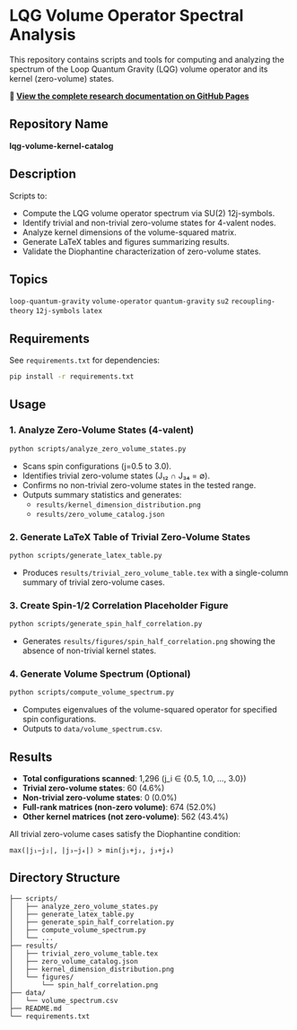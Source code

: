 # LQG Volume Operator Spectral Analysis

This repository contains scripts and tools for computing and analyzing the spectrum of the Loop Quantum Gravity (LQG) volume operator and its kernel (zero-volume) states.

**📖 [View the complete research documentation on GitHub Pages](https://arcticoder.github.io/lqg-volume-kernel-catalog/)**

## Repository Name

**lqg-volume-kernel-catalog**

## Description

Scripts to:
- Compute the LQG volume operator spectrum via SU(2) 12j-symbols.
- Identify trivial and non-trivial zero-volume states for 4-valent nodes.
- Analyze kernel dimensions of the volume-squared matrix.
- Generate LaTeX tables and figures summarizing results.
- Validate the Diophantine characterization of zero-volume states.

## Topics

`loop-quantum-gravity` `volume-operator` `quantum-gravity` `su2` `recoupling-theory` `12j-symbols` `latex`

## Requirements

See `requirements.txt` for dependencies:
```bash
pip install -r requirements.txt
```

## Usage

### 1. Analyze Zero-Volume States (4-valent)

```bash
python scripts/analyze_zero_volume_states.py
```
- Scans spin configurations (j=0.5 to 3.0).
- Identifies trivial zero-volume states (J₁₂ ∩ J₃₄ = ∅).
- Confirms no non-trivial zero-volume states in the tested range.
- Outputs summary statistics and generates:
  - `results/kernel_dimension_distribution.png`
  - `results/zero_volume_catalog.json`

### 2. Generate LaTeX Table of Trivial Zero-Volume States

```bash
python scripts/generate_latex_table.py
```
- Produces `results/trivial_zero_volume_table.tex` with a single-column summary of trivial zero-volume cases.

### 3. Create Spin-1/2 Correlation Placeholder Figure

```bash
python scripts/generate_spin_half_correlation.py
```
- Generates `results/figures/spin_half_correlation.png` showing the absence of non-trivial kernel states.

### 4. Generate Volume Spectrum (Optional)

```bash
python scripts/compute_volume_spectrum.py
```
- Computes eigenvalues of the volume-squared operator for specified spin configurations.
- Outputs to `data/volume_spectrum.csv`.

## Results

- **Total configurations scanned**: 1,296 (j_i ∈ {0.5, 1.0, …, 3.0})
- **Trivial zero-volume states**: 60 (4.6%)
- **Non-trivial zero-volume states**: 0 (0.0%)
- **Full-rank matrices (non-zero volume)**: 674 (52.0%)
- **Other kernel matrices (not zero-volume)**: 562 (43.4%)

All trivial zero-volume cases satisfy the Diophantine condition:

```
max(|j₁−j₂|, |j₃−j₄|) > min(j₁+j₂, j₃+j₄)
```

## Directory Structure

```
├── scripts/
│   ├── analyze_zero_volume_states.py
│   ├── generate_latex_table.py
│   ├── generate_spin_half_correlation.py
│   ├── compute_volume_spectrum.py
│   └── ...
├── results/
│   ├── trivial_zero_volume_table.tex
│   ├── zero_volume_catalog.json
│   ├── kernel_dimension_distribution.png
│   └── figures/
│       └── spin_half_correlation.png
├── data/
│   └── volume_spectrum.csv
├── README.md
└── requirements.txt
```

